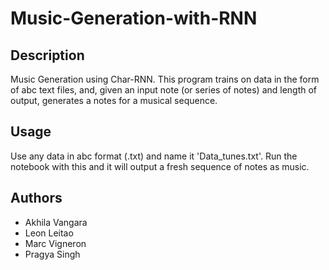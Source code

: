 # Music-Generation-with-RNN

## Description
Music Generation using Char-RNN. This program trains on data in the form of abc text files, and, given an input note (or series of notes) and length of output, generates a notes for a musical sequence.

## Usage
Use any data in abc format (.txt) and name it 'Data_tunes.txt'. Run the notebook with this and it will output a fresh sequence of notes as music.

## Authors
- Akhila Vangara
- Leon Leitao
- Marc Vigneron
- Pragya Singh
